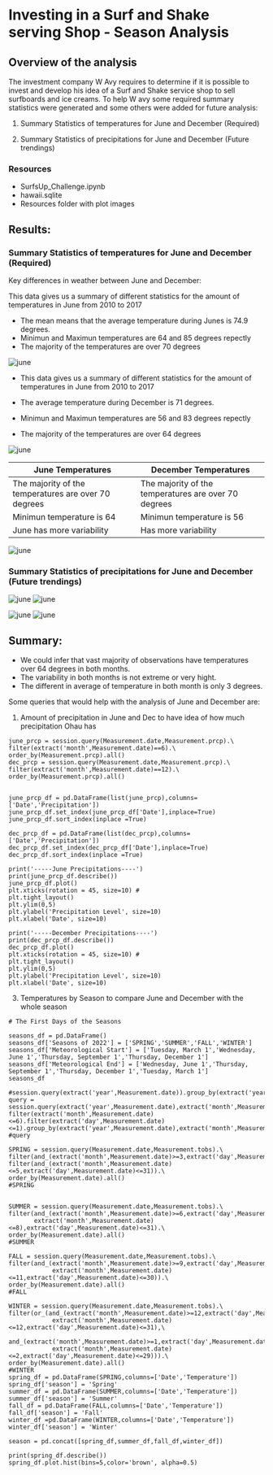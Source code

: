 #  Investing in a Surf and Shake serving Shop - Season Analysis


## Overview of the analysis

The investment company W Avy requires to determine if it is possible to invest and develop his idea of a Surf and Shake service shop to sell surfboards and ice creams. To help W avy some required summary statistics  were generated and some others were added for future analysis:

1. Summary Statistics of temperatures for June and December (Required)


2. Summary Statistics of precipitations for June and December (Future trendings)

### Resources
  * SurfsUp_Challenge.ipynb
  * hawaii.sqlite
  * Resources folder with plot images

## Results: 
### Summary Statistics of temperatures for June and December (Required)

Key differences in weather between June and December:
 

This data gives us a summary of different statistics for the amount of temperatures in June from 2010 to 2017

* The mean means that the average temperature during Junes is 74.9 degrees.
* Minimun and Maximun temperatures are 64 and 85 degrees repectly 
* The majority of the temperatures are over 70 degrees
 
 
 
 
![june](https://github.com/lindaperez/surfs_up/blob/main/Resources/June.png) 

* This data gives us a summary of different statistics for the amount of temperatures in June from 2010 to 2017

* The average temperature during December is 71 degrees.
* Minimun and Maximun temperatures are 56 and 83 degrees repectly 
* The majority of the temperatures are over 64 degrees




![june](https://github.com/lindaperez/surfs_up/blob/main/Resources/december.png)

|June Temperatures | December Temperatures | 
| --------------- | --------------- | 
| The majority of the temperatures are over 70 degrees| The majority of the temperatures are over 70 degrees| 
| Minimun temperature is 64 | Minimun temperature is 56 | 
| June has more variability | Has more variability  | 




![june](https://github.com/lindaperez/surfs_up/blob/main/Resources/bothJuneDec.png) 

### Summary Statistics of precipitations for June and December (Future trendings)

![june](https://github.com/lindaperez/surfs_up/blob/main/Resources/jun_pre.png) 
 ![june](https://github.com/lindaperez/surfs_up/blob/main/Resources/jun_outliners.png) 

![june](https://github.com/lindaperez/surfs_up/blob/main/Resources/dec_prep.png) 
  ![june](https://github.com/lindaperez/surfs_up/blob/main/Resources/dec_outliers.png) 
 
 





## Summary: 

* We could infer that vast majority of observations have temperatures over 64 degrees in both months.
* The variability in both months is not extreme or very hight. 
* The different in average of temperature in both month is only 3 degrees. 

Some queries that would help with the analysis of June and December are:

1. Amount of precipitation in June and Dec to have idea of how much precipitation Ohau has
```
june_prcp = session.query(Measurement.date,Measurement.prcp).\
filter(extract('month',Measurement.date)==6).\
order_by(Measurement.prcp).all()
dec_prcp = session.query(Measurement.date,Measurement.prcp).\
filter(extract('month',Measurement.date)==12).\
order_by(Measurement.prcp).all()


june_prcp_df = pd.DataFrame(list(june_prcp),columns=['Date','Precipitation'])
june_prcp_df.set_index(june_prcp_df['Date'],inplace=True)
june_prcp_df.sort_index(inplace =True)

dec_prcp_df = pd.DataFrame(list(dec_prcp),columns=['Date','Precipitation'])
dec_prcp_df.set_index(dec_prcp_df['Date'],inplace=True)
dec_prcp_df.sort_index(inplace =True)

print('-----June Precipitations----')
print(june_prcp_df.describe())
june_prcp_df.plot()
plt.xticks(rotation = 45, size=10) #
plt.tight_layout()
plt.ylim(0,5)
plt.ylabel('Precipitation Level', size=10)
plt.xlabel('Date', size=10)

print('-----December Precipitations----')
print(dec_prcp_df.describe())
dec_prcp_df.plot()
plt.xticks(rotation = 45, size=10) #
plt.tight_layout()
plt.ylim(0,5)
plt.ylabel('Precipitation Level', size=10)
plt.xlabel('Date', size=10)

```
3. Temperatures by Season to compare June and December with the whole season

```
# The First Days of the Seasons 

seasons_df = pd.DataFrame()
seasons_df['Seasons of 2022'] = ['SPRING','SUMMER','FALL','WINTER']
seasons_df['Meteorological Start'] = ['Tuesday, March 1','Wednesday, June 1','Thursday, September 1','Thursday, December 1']
seasons_df['Meteorological End'] = ['Wednesday, June 1','Thursday, September 1','Thursday, December 1','Tuesday, March 1']
seasons_df

#session.query(extract('year',Measurement.date)).group_by(extract('year',Measurement.date)).all()
query = session.query(extract('year',Measurement.date),extract('month',Measurement.date),Measurement.tobs).filter(extract('month',Measurement.date)>=3).filter(extract('day',Measurement.date)>=1).\
filter(extract('month',Measurement.date)<=6).filter(extract('day',Measurement.date)<=1).group_by(extract('year',Measurement.date),extract('month',Measurement.date)).order_by(Measurement.date).all()
#query

SPRING = session.query(Measurement.date,Measurement.tobs).\
filter(and_(extract('month',Measurement.date)>=3,extract('day',Measurement.date)>=1)).\
filter(and_(extract('month',Measurement.date)<=5,extract('day',Measurement.date)<=31)).\
order_by(Measurement.date).all()
#SPRING


SUMMER = session.query(Measurement.date,Measurement.tobs).\
filter(and_(extract('month',Measurement.date)>=6,extract('day',Measurement.date)>=1,\
       extract('month',Measurement.date)<=8),extract('day',Measurement.date)<=31).\
order_by(Measurement.date).all()
#SUMMER

FALL = session.query(Measurement.date,Measurement.tobs).\
filter(and_(extract('month',Measurement.date)>=9,extract('day',Measurement.date)>=1,\
            extract('month',Measurement.date)<=11,extract('day',Measurement.date)<=30)).\
order_by(Measurement.date).all()
#FALL

WINTER = session.query(Measurement.date,Measurement.tobs).\
filter(or_(and_(extract('month',Measurement.date)>=12,extract('day',Measurement.date)>=1,\
            extract('month',Measurement.date)<=12,extract('day',Measurement.date)<=31),\
          and_(extract('month',Measurement.date)>=1,extract('day',Measurement.date)>=1,\
            extract('month',Measurement.date)<=2,extract('day',Measurement.date)<=29))).\
order_by(Measurement.date).all()
#WINTER
spring_df = pd.DataFrame(SPRING,columns=['Date','Temperature'])
spring_df['season'] = 'Spring'
summer_df = pd.DataFrame(SUMMER,columns=['Date','Temperature'])
summer_df['season'] = 'Summer'
fall_df = pd.DataFrame(FALL,columns=['Date','Temperature'])
fall_df['season'] = 'Fall'
winter_df =pd.DataFrame(WINTER,columns=['Date','Temperature'])
winter_df['season'] = 'Winter'

season = pd.concat([spring_df,summer_df,fall_df,winter_df])

print(spring_df.describe())
spring_df.plot.hist(bins=5,color='brown', alpha=0.5)

```
